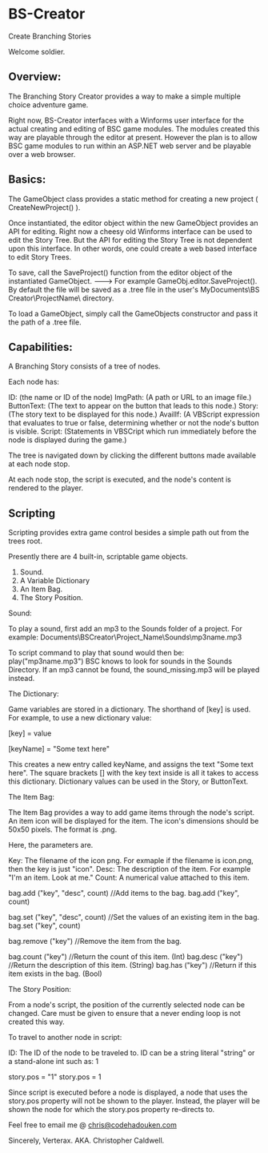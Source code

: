 BS-Creator
==========

Create Branching Stories


Welcome soldier.

Overview:
------------

The Branching Story Creator provides a way to make a simple multiple choice adventure game.

Right now, BS-Creator interfaces with a Winforms user interface for the actual creating and editing of BSC game modules.
The modules created this way are playable through the editor at present. However the plan is to allow BSC game modules to
run within an ASP.NET web server and be playable over a web browser.

Basics:
-----------

The GameObject class provides a static method for creating a new project ( CreateNewProject() ).

Once instantiated, the editor object within the new GameObject provides an API for editing. Right now a cheesy old Winforms
interface can be used to edit the Story Tree. But the API for editing the Story Tree is not dependent upon this interface. 
In other words, one could create a web based interface to edit Story Trees.

To save, call the SaveProject() function from the editor object of the instantiated GameObject. 
---> For example GameObj.editor.SaveProject(). By default the file will be saved as a .tree file in 
the user's MyDocuments\BS Creator\ProjectName\ directory.

To load a GameObject, simply call the GameObjects constructor and pass it the path of a .tree file.

Capabilities:
---------------

A Branching Story consists of a tree of nodes. 

Each node has:

ID: (the name or ID of the node)
ImgPath: (A path or URL to an image file.)
ButtonText: (The text to appear on the button that leads to this node.)
Story: (The story text to be displayed for this node.)
AvailIf: (A VBScript expression that evaluates to true or false, determining whether or not the node's button is visible.
Script: (Statements in VBSCript which run immediately before the node is displayed during the game.)

The tree is navigated down by clicking the different buttons made available at each node stop.

At each node stop, the script is executed, and the node's content is rendered to the player.


Scripting
---------------

Scripting provides extra game control besides a simple path out from the trees root.

Presently there are 4 built-in, scriptable game objects.

1. Sound.
2. A Variable Dictionary
3. An Item Bag.
4. The Story Position.

Sound:

To play a sound, first add an mp3 to the Sounds folder of a project. For example: 
Documents\BSCreator\Project_Name\Sounds\mp3name.mp3

To script command to play that sound would then be:  play("mp3name.mp3") BSC knows to look for sounds in the Sounds
Directory. If an mp3 cannot be found, the sound_missing.mp3 will be played instead.


The Dictionary:

Game variables are stored in a dictionary. The shorthand of [key] is used. For example, to use a new dictionary value:

[key] = value

[keyName] = "Some text here"

This creates a new entry called keyName, and assigns the text "Some text here". The square brackets [] with the key text inside is all it takes to access this dictionary. Dictionary values can be used in the Story, or ButtonText. 


The Item Bag:

The Item Bag provides a way to add game items through the node's script. An item icon will be displayed for the item.
The icon's dimensions should be 50x50 pixels. The format is .png.

Here, the parameters are.

Key: The filename of the icon png. For exmaple if the filename is icon.png, then the key is just "icon".
Desc: The description of the item. For example "I'm an item. Look at me."
Count: A numerical value attached to this item.

bag.add ("key", "desc", count) //Add items to the bag.
bag.add ("key", count)

bag.set ("key", "desc", count) //Set the values of an existing item in the bag.
bag.set ("key", count)

bag.remove ("key") //Remove the item from the bag.

bag.count ("key") //Return the count of this item. (Int)
bag.desc ("key") //Return the description of this item. (String)
bag.has ("key") //Return if this item exists in the bag. (Bool)


The Story Position:

From a node's script, the position of the currently selected node can be changed. Care must be given to ensure that
a never ending loop is not created this way.

To travel to another node in script:

ID: The ID of the node to be traveled to. ID can be a string literal "string" or a stand-alone int such as: 1

story.pos = "1"
story.pos = 1

Since script is executed before a node is displayed, a node that uses the story.pos property will not be shown to the player. Instead, the player will be shown the node for which the story.pos property re-directs to.


Feel free to email me @ chris@codehadouken.com

Sincerely,
Verterax. AKA. Christopher Caldwell.











